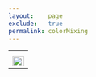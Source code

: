 ```yaml
---
layout:    page
exclude:   true
permalink: colorMixing
---
```


<table style="width:150%">
  <tr>
	<th></th>
  </tr>
  <tr>
    <td><img src="https://raw.githubusercontent.com/hglick/hglick.github.io/master/_images/Large/Glick_ESRI_2018_Poster_180DPI_RGB.png" width="100%" align="left"></td>
  </tr>
</table>
  





   
